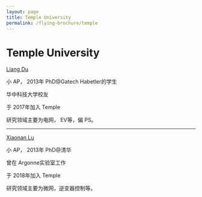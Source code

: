 ```yaml
---
layout: page
title: Temple University
permalink: /flying-brochure/temple
---
```

# Temple University

[Liang Du](https://engineering.temple.edu/about/faculty-staff/liang-du-tuh42721)

小 AP， 2013年 PhD@Gatech Habetler的学生

华中科技大学校友

于 2017年加入 Temple

研究领域主要为电网， EV等，偏 PS。

---

[Xiaonan Lu](https://engineering.temple.edu/about/faculty-staff/xiaonan-lu-tuj96593)

小 AP， 2013年 PhD@清华

曾在 Argonne实验室工作

于 2018年加入 Temple

研究领域主要为微网，逆变器控制等。
